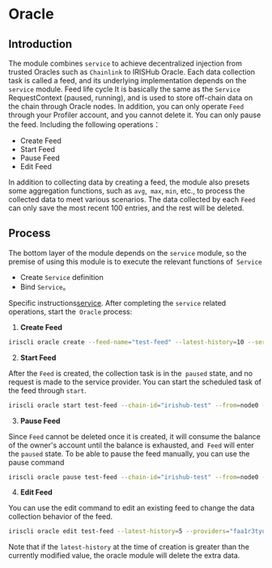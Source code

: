 # Oracle

## Introduction

The module combines `service` to achieve decentralized injection from trusted Oracles such as `Chainlink` to IRISHub Oracle. Each data collection task is called a feed, and its underlying implementation depends on the `service` module. Feed life cycle
It is basically the same as the `Service` RequestContext (paused, running), and is used to store off-chain data on the chain through Oracle nodes. In addition, you can only operate `Feed` through your Profiler account, and you cannot delete it. You can only pause the feed. Including the following operations：

- Create Feed
- Start Feed
- Pause Feed
- Edit Feed

In addition to collecting data by creating a feed, the module also presets some aggregation functions, such as `avg`,` max`, `min`, etc., to process the collected data to meet various scenarios. The data collected by each `Feed` can only save the most recent 100 entries, and the rest will be deleted.

## Process

The bottom layer of the module depends on the `service` module, so the premise of using this module is to execute the relevant functions of` Service`

   - Create `Service` definition
   - Bind `Service`。

Specific instructions[service](./service.md). After completing the `service` related operations, start the` Oracle` process:

1. **Create Feed**

```bash
iriscli oracle create --feed-name="test-feed" --latest-history=10 --service-name="test-service" --input={request-data} --providers="faa1hp29kuh22vpjjlnctmyml5s75evsnsd8r4x0mm,faa15rurzhkemsgfm42dnwhafjdv5s8e2pce0ku8ya" --service-fee-cap=1iris --timeout=2 --frequency=10 --threshold=1 --aggregate-func="avg" --value-json-path="high" --chain-id="irishub-test" --from=node0 --fee=0.3iris --commit
```

2. **Start Feed**

After the `Feed` is created, the collection task is in the` paused` state, and no request is made to the service provider. You can start the scheduled task of the feed through `start`.

```bash
iriscli oracle start test-feed --chain-id="irishub-test" --from=node0 --fee=0.3iris --commit
```

3. **Pause Feed**

Since `Feed` cannot be deleted once it is created, it will consume the balance of the owner's account until the balance is exhausted, and` Feed` will enter the `paused` state. To be able to pause the feed manually, you can use the pause command

```bash
iriscli oracle pause test-feed --chain-id="irishub-test" --from=node0 --fee=0.3iris --commit
```

4. **Edit Feed**

You can use the edit command to edit an existing feed to change the data collection behavior of the feed.

```bash
iriscli oracle edit test-feed --latest-history=5 --providers="faa1r3tyupskwlh07dmhjw70frxzaaaufta37y25yr,faa1ydahnhrhkjh9j9u0jn8p3s272l0ecqj40vra8h" --service-fee-cap=1iris --timeout=6 --threshold=5 --threshold=3 --chain-id="irishub-test" --from=node0 --fee=0.3iris --commit
```
Note that if the `latest-history` at the time of creation is greater than the currently modified value, the oracle module will delete the extra data.